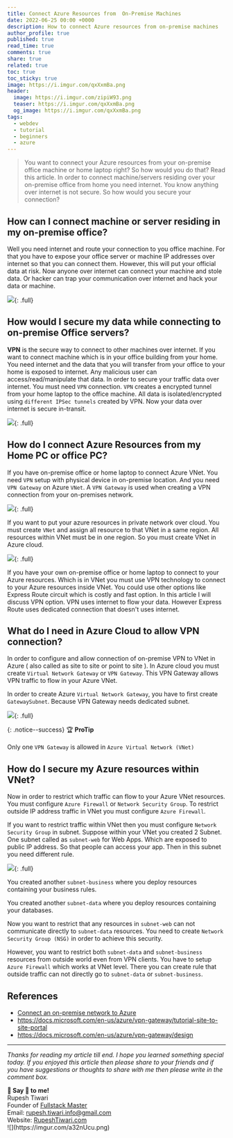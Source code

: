 ```yaml
---
title: Connect Azure Resources from  On-Premise Machines
date: 2022-06-25 00:00 +0000
description: How to connect Azure resources from on-premise machines
author_profile: true
published: true
read_time: true
comments: true
share: true
related: true
toc: true
toc_sticky: true
image: https://i.imgur.com/qxXxmBa.png
header:
  image: https://i.imgur.com/zipiW93.png
  teaser: https://i.imgur.com/qxXxmBa.png
  og_image: https://i.imgur.com/qxXxmBa.png
tags:
  - webdev
  - tutorial
  - beginners
  - azure
---
```


> You want to connect your Azure resources from your on-premise office machine or home laptop right? So how would you do that? Read this article. In order to connect machine/servers residing over your on-premise office from home you need internet. You know anything over internet is not secure. So how would you secure your connection?

## How can I connect machine or server residing in my on-premise office?

Well you need internet and route your connection to you office machine. For that you have to expose your office server or machine IP addresses over internet so that you can connect them. However, this will put your official data at risk. Now anyone over internet can connect your machine and stole data. Or hacker can trap your communication over internet and hack your data or machine.

![](https://i.imgur.com/QS10v0g.png){: .full}

## How would I secure my data while connecting to on-premise Office servers?

**VPN** is the secure way to connect to other machines over internet. If you want to connect machine which is in your office building from your home. You need internet and the data that you will transfer from your office to your home is exposed to internet. Any malicious user can access/read/manipulate that data. In order to secure your traffic data over internet. You must need `VPN` connection. `VPN` creates a encrypted tunnel from your home laptop to the office machine. All data is isolated/encrypted using `different IPSec tunnels` created by VPN. Now your data over internet is secure in-transit.

![](https://i.imgur.com/wf42pox.png){: .full}

## How do I connect Azure Resources from my Home PC or office PC?

If you have on-premise office or home laptop to connect Azure VNet. You need `VPN` setup with physical device in on-premise location. And you need `VPN Gateway` on Azure `VNet`. A `VPN Gateway` is used when creating a VPN connection from your on-premises network.

![](https://i.imgur.com/NMq78SM.png){: .full}

If you want to put your azure resources in private network over cloud. You must create `VNet` and assign all resource to that VNet in a same region. All resources within VNet must be in one region. So you must create VNet in Azure cloud.

![](https://docs.microsoft.com/en-us/azure/vpn-gateway/media/design/point-to-site.png){: .full}

If you have your own on-premise office or home laptop to connect to your Azure resources. Which is in VNet you must use VPN technology to connect to your Azure resources inside VNet.
You could use other options like Express Route circuit which is costly and fast option. In this article I will discuss VPN option. VPN uses internet to flow your data. However Express Route uses dedicated connection that doesn't uses internet.

## What do I need in Azure Cloud to allow VPN connection?

In order to configure and allow connection of on-premise VPN to VNet in Azure ( also called as site to site or point to site ). In Azure cloud you must create `Virtual Network Gateway` or `VPN Gateway`. This VPN Gateway allows VPN traffic to flow in your Azure VNet.

In order to create Azure `Virtual Network Gateway`, you have to first create `GatewaySubnet`. Because VPN Gateway needs dedicated subnet.

![](https://i.imgur.com/SHuiEd0.png){: .full}

{: .notice--success}
🏆 **ProTip** \
\
Only one `VPN Gateway` is allowed in `Azure Virtual Network (VNet)`

## How do I secure my Azure resources within VNet?

Now in order to restrict which traffic can flow to your Azure VNet resources. You must configure `Azure Firewall` or `Network Security Group`. To restrict outside IP address traffic in VNet you must configure `Azure Firewall`.

If you want to restrict traffic within VNet then you must configure `Network Security Group` in subnet. Suppose within your VNet you created 2 Subnet. One subnet called as `subnet-web` for Web Apps. Which are exposed to public IP address. So that people can access your app. Then in this subnet you need different rule.

![](https://i.imgur.com/hjLbP0i.png){: .full}

You created another `subnet-business` where you deploy resources containing your business rules.

You created another `subnet-data` where you deploy resources containing your databases.

Now you want to restrict that any resources in `subnet-web` can not communicate directly to `subnet-data` resources. You need to create `Network Security Group (NSG)` in order to achieve this security.

However, you want to restrict both `subnet-data` and `subnet-business` resources from outside world even from VPN clients. You have to setup `Azure Firewall` which works at VNet level. There you can create rule that outside traffic can not directly go to `subnet-data` or `subnet-business`.

## References

- [Connect an on-premise network to Azure](https://docs.microsoft.com/en-us/azure/architecture/reference-architectures/hybrid-networking/)
- https://docs.microsoft.com/en-us/azure/vpn-gateway/tutorial-site-to-site-portal
- https://docs.microsoft.com/en-us/azure/vpn-gateway/design

---

_Thanks for reading my article till end. I hope you learned something special today. If you enjoyed this article then please share to your friends and if you have suggestions or thoughts to share with me then please write in the comment box._

<div class="notice--success">
<strong>💖 Say 👋 to me!</strong>
<br>Rupesh Tiwari
<br>Founder of <a href="https://www.fullstackmaster.net">Fullstack Master </a>
<br>Email: <a href="mailto:rupesh.tiwari.info@gmail.com?subject=Hi">rupesh.tiwari.info@gmail.com</a>
<br>Website: <a href="https://www.rupeshtiwari.com">RupeshTiwari.com </a>
</div>
![](https://imgur.com/a32nUcu.png)
